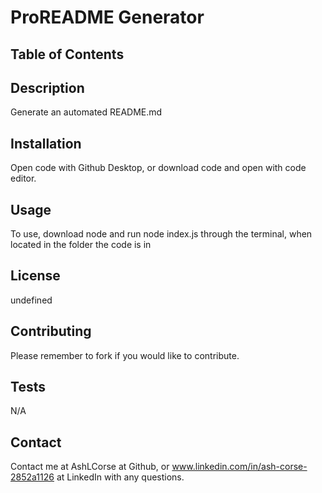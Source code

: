# ProREADME Generator

## Table of Contents

## Description

Generate an automated README.md

## Installation

Open code with Github Desktop, or download code and open with code editor.

## Usage

To use, download node and run node index.js through the terminal, when located in the folder the code is in

## License

undefined

## Contributing

Please remember to fork if you would like to contribute.

## Tests

N/A

## Contact

Contact me at AshLCorse at Github, or www.linkedin.com/in/ash-corse-2852a1126 at LinkedIn with any questions.
